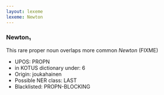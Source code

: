 ```yaml
---
layout: lexeme
lexeme: Newton
---
```


###  Newton₁

This rare proper noun overlaps more common *Newton* (FIXME)
* UPOS:  PROPN
* in KOTUS dictionary under:  6
* Origin:  joukahainen
* Possible NER class:  LAST
* Blacklisted:  PROPN-BLOCKING

